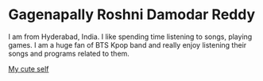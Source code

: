 # Gagenapally Roshni Damodar Reddy

I am from Hyderabad, India. I like spending time listening to songs, playing games.
I am a huge fan of BTS Kpop band and really enjoy listening their songs and programs related to them.

 [My cute self](https://github.com/s546652/assignment-Gagenapally/blob/main/Roshni.jpeg)
